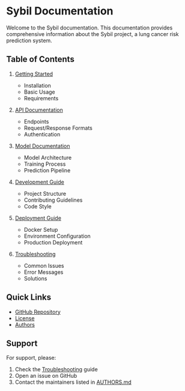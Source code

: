 # Sybil Documentation

Welcome to the Sybil documentation. This documentation provides comprehensive information about the Sybil project, a lung cancer risk prediction system.

## Table of Contents

1. [Getting Started](./getting-started.md)
   - Installation
   - Basic Usage
   - Requirements

2. [API Documentation](./api-documentation.md)
   - Endpoints
   - Request/Response Formats
   - Authentication

3. [Model Documentation](./model-documentation.md)
   - Model Architecture
   - Training Process
   - Prediction Pipeline

4. [Development Guide](./development-guide.md)
   - Project Structure
   - Contributing Guidelines
   - Code Style

5. [Deployment Guide](./deployment-guide.md)
   - Docker Setup
   - Environment Configuration
   - Production Deployment

6. [Troubleshooting](./troubleshooting.md)
   - Common Issues
   - Error Messages
   - Solutions

## Quick Links

- [GitHub Repository](https://github.com/reginabarzilaygroup/Sybil)
- [License](./LICENSE.txt)
- [Authors](./AUTHORS.md)

## Support

For support, please:

1. Check the [Troubleshooting](./troubleshooting.md) guide
2. Open an issue on GitHub
3. Contact the maintainers listed in [AUTHORS.md](./AUTHORS.md)
